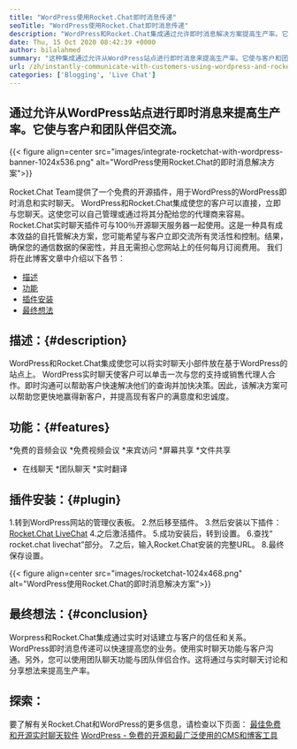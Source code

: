 ```yaml
---
title: "WordPress使用Rocket.Chat即时消息传递" 
seoTitle: "WordPress使用Rocket.Chat即时消息传递" 
description: "WordPress和Rocket.Chat集成通过允许即时消息解决方案提高生产率。它可以帮助您进行情感和及时的沟通。" 
date: Thu, 15 Oct 2020 08:42:39 +0000
author: bilalahmed
summary: "这种集成通过允许从WordPress站点进行即时消息来提高生产率。它使与客户和团队伴侣交流。" 
url: /zh/instantly-communicate-with-customers-using-wordpress-and-rocket-chat/
categories: ['Blogging', 'Live Chat']
---
```


## 通过允许从WordPress站点进行即时消息来提高生产率。它使与客户和团队伴侣交流。

{{< figure align=center src="images/integrate-rocketchat-with-wordpress-banner-1024x536.png" alt="WordPress使用Rocket.Chat的即时消息解决方案">}}

Rocket.Chat Team提供了一个免费的开源插件，用于WordPress的WordPress即时消息和实时聊天。 WordPress和Rocket.Chat集成使您的客户可以直接，立即与您聊天。这使您可以自己管理或通过将其分配给您的代理商来容易。
Rocket.Chat实时聊天插件可与100％开源聊天服务器一起使用。这是一种具有成本效益的自托管解决方案，您可能希望与客户立即交流所有灵活性和控制。结果，确保您的通信数据的保密性，并且无需担心您网站上的任何每月订阅费用。
我们将在此博客文章中介绍以下各节：
  * [描述][1]
  * [功能][2]
  * [插件安装][3]
  * [最终想法][4]

## 描述：{#description}
WordPress和Rocket.Chat集成使您可以将实时聊天小部件放在基于WordPress的站点上。 WordPress实时聊天使客户可以单击一次与您的支持或销售代理人合作。即时沟通可以帮助客户快速解决他们的查询并加快决策。因此，该解决方案可以帮助您更快地赢得新客户，并提高现有客户的满意度和忠诚度。

## 功能：{#features}
  *免费的音频会议
  *免费视频会议
  *来宾访问
  *屏幕共享
  *文件共享
  * 在线聊天
  *团队聊天
  *实时翻译

## 插件安装：{#plugin}
  1.转到WordPress网站的管理仪表板。
  2.然后移至插件。
  3.然后安装以下插件：[Rocket.Chat LiveChat][5]
  4.之后激活插件。
  5.成功安装后，转到设置。
  6.查找“ rocket.chat livechat”部分。
  7.之后，输入Rocket.Chat安装的完整URL。
  8.最终保存设置。

{{< figure align=center src="images/rocketchat-1024x468.png" alt="WordPress使用Rocket.Chat的即时消息解决方案">}}


## 最终想法：{#conclusion}
Worpress和Rocket.Chat集成通过实时对话建立与客户的信任和关系。 WordPress即时消息传递可以快速提高您的业务。使用实时聊天功能与客户沟通。另外，您可以使用团队聊天功能与团队伴侣合作。这将通过与实时聊天讨论和分享想法来提高生产率。

## 探索：
要了解有关Rocket.Chat和WordPress的更多信息，请检查以下页面：
[最佳免费和开源实时聊天软件][6]
[WordPress  - 免费的开源和最广泛使用的CMS和博客工具][7]

  
[1]: #description
[2]: #features
[3]: #plugin
[4]: #conclusion
[5]: https://wordpress.org/plugins/rocketchat-livechat/
[6]: https://products.containerize.com/live-chat
[7]: https://href.li/?https://products.containerize.com/blogging/wordpress
